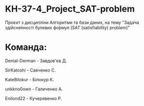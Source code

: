 # KH-37-4_Project_SAT-problem
Проєкт з дисципліни Алгоритми та бази даних, на тему "Зада́ча здійсне́нності булевих фо́рмул (SAT (satisfiability) problem)"

# Команда:
Denial-Derman - Завдов'єв Д.

SirKatoshi - Савченко С.

KateBilokur - Білокур К.

unkkno0own - Галиченко А.

Enilond22 - Кучерявенко Р.
